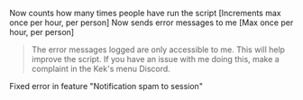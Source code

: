 Now counts how many times people have run the script [Increments max once per hour, per person]
Now sends error messages to me [Max once per hour, per person]
> The error messages logged are only accessible to me.
> This will help improve the script.
> If you have an issue with me doing this, make a complaint in the Kek's menu Discord.

Fixed error in feature "Notification spam to session"
